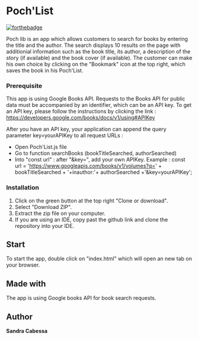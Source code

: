 # Poch'List


[![forthebadge](http://forthebadge.com/images/badges/built-with-love.svg)](http://forthebadge.com) 

Poch lib is an app which allows customers to search for books by entering the title and the author. The search displays 10 results on the page with additionial information such as the book title, its author, a description of the story (if available) and the book cover (if available).
The customer can make his own choice by clicking on the "Bookmark" icon at the top right, which saves the book in his Poch'List. 

### Prerequisite

This app is using Google Books API. 
Requests to the Books API for public data must be accompanied by an identifier, which can be an API key. 
To get an API key, please follow the instructions by clicking the link : https://developers.google.com/books/docs/v1/using#APIKey

After you have an API key, your application can append the query parameter key=yourAPIKey to all request URLs :

- Open Poch'List.js file
- Go to function searchBooks (bookTitleSearched, authorSearched) 
- Into "const url" : after "&key=", add your own APIKey. Example : 
    const url = 'https://www.googleapis.com/books/v1/volumes?q=' + bookTitleSearched + '+inauthor:'+ authorSearched +'&key=yourAPIKey';

### Installation

1. Click on the green button at the top right "Clone or download".
2. Select "Download ZIP".
3. Extract the zip file on your computer.
4. If you are using an IDE, copy past the github link and clone the repository into your IDE.


## Start

To start the app, double click on "index.html" which will open an new tab on your browser.

## Made with

The app is using Google books API for book search requests.

## Author

**Sandra Cabessa** 



